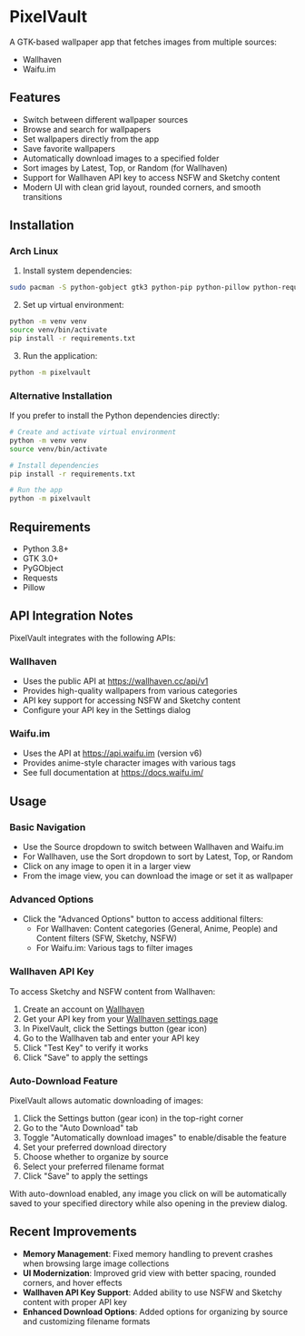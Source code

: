 # PixelVault

A GTK-based wallpaper app that fetches images from multiple sources:
- Wallhaven
- Waifu.im

## Features
- Switch between different wallpaper sources
- Browse and search for wallpapers
- Set wallpapers directly from the app
- Save favorite wallpapers
- Automatically download images to a specified folder
- Sort images by Latest, Top, or Random (for Wallhaven)
- Support for Wallhaven API key to access NSFW and Sketchy content
- Modern UI with clean grid layout, rounded corners, and smooth transitions

## Installation

### Arch Linux

1. Install system dependencies:
```bash
sudo pacman -S python-gobject gtk3 python-pip python-pillow python-requests
```

2. Set up virtual environment:
```bash
python -m venv venv
source venv/bin/activate
pip install -r requirements.txt
```

3. Run the application:
```bash
python -m pixelvault
```

### Alternative Installation

If you prefer to install the Python dependencies directly:

```bash
# Create and activate virtual environment
python -m venv venv
source venv/bin/activate

# Install dependencies
pip install -r requirements.txt

# Run the app
python -m pixelvault
```

## Requirements
- Python 3.8+
- GTK 3.0+
- PyGObject
- Requests
- Pillow

## API Integration Notes

PixelVault integrates with the following APIs:

### Wallhaven
- Uses the public API at https://wallhaven.cc/api/v1
- Provides high-quality wallpapers from various categories
- API key support for accessing NSFW and Sketchy content
- Configure your API key in the Settings dialog

### Waifu.im
- Uses the API at https://api.waifu.im (version v6)
- Provides anime-style character images with various tags
- See full documentation at https://docs.waifu.im/

## Usage

### Basic Navigation
- Use the Source dropdown to switch between Wallhaven and Waifu.im
- For Wallhaven, use the Sort dropdown to sort by Latest, Top, or Random
- Click on any image to open it in a larger view
- From the image view, you can download the image or set it as wallpaper

### Advanced Options
- Click the "Advanced Options" button to access additional filters:
  - For Wallhaven: Content categories (General, Anime, People) and Content filters (SFW, Sketchy, NSFW)
  - For Waifu.im: Various tags to filter images

### Wallhaven API Key
To access Sketchy and NSFW content from Wallhaven:
1. Create an account on [Wallhaven](https://wallhaven.cc/)
2. Get your API key from your [Wallhaven settings page](https://wallhaven.cc/settings/account)
3. In PixelVault, click the Settings button (gear icon)
4. Go to the Wallhaven tab and enter your API key
5. Click "Test Key" to verify it works
6. Click "Save" to apply the settings

### Auto-Download Feature
PixelVault allows automatic downloading of images:

1. Click the Settings button (gear icon) in the top-right corner
2. Go to the "Auto Download" tab
3. Toggle "Automatically download images" to enable/disable the feature
4. Set your preferred download directory
5. Choose whether to organize by source
6. Select your preferred filename format
7. Click "Save" to apply the settings

With auto-download enabled, any image you click on will be automatically saved to your specified directory while also opening in the preview dialog.

## Recent Improvements
- **Memory Management**: Fixed memory handling to prevent crashes when browsing large image collections
- **UI Modernization**: Improved grid view with better spacing, rounded corners, and hover effects
- **Wallhaven API Key Support**: Added ability to use NSFW and Sketchy content with proper API key
- **Enhanced Download Options**: Added options for organizing by source and customizing filename formats
